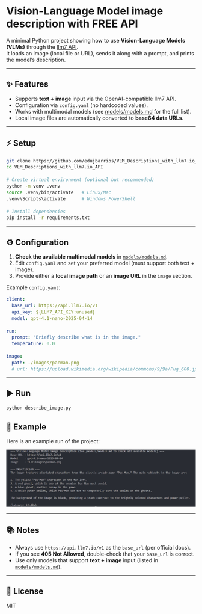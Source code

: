 # Vision-Language Model image description with FREE API
A minimal Python project showing how to use **Vision-Language Models (VLMs)** through the [llm7 API](https://api.llm7.io/).  
It loads an image (local file or URL), sends it along with a prompt, and prints the model’s description.

---

## ✨ Features
- Supports **text + image** input via the OpenAI-compatible llm7 API.
- Configuration via `config.yaml` (no hardcoded values).
- Works with multimodal models (see [models/models.md](models/models.md) for the full list).
- Local image files are automatically converted to **base64 data URLs**.

---

## ⚡ Setup

```bash
git clone https://github.com/edujbarrios/VLM_Descriptions_with_llm7.io_API.git
cd VLM_Descriptions_with_llm7.io_API

# Create virtual environment (optional but recommended)
python -m venv .venv
source .venv/bin/activate   # Linux/Mac
.venv\Scripts\activate      # Windows PowerShell

# Install dependencies
pip install -r requirements.txt
```

---

## ⚙️ Configuration

1. **Check the available multimodal models** in [`models/models.md`](models/models.md).
2. Edit `config.yaml` and set your preferred model (must support both text + image).
3. Provide either a **local image path** or an **image URL** in the `image` section.

Example `config.yaml`:

```yaml
client:
  base_url: https://api.llm7.io/v1
  api_key: ${LLM7_API_KEY:unused}
  model: gpt-4.1-nano-2025-04-14

run:
  prompt: "Briefly describe what is in the image."
  temperature: 0.0

image:
  path: ./images/pacman.png
  # url: https://upload.wikimedia.org/wikipedia/commons/9/9a/Pug_600.jpg
```

---

## ▶️ Run

```bash
python describe_image.py
```

## 📸 Example

Here is an example run of the project:

![Example Output](images/output.png)

---

## 📚 Notes
- Always use `https://api.llm7.io/v1` as the `base_url` (per official docs).
- If you see **405 Not Allowed**, double-check that your `base_url` is correct.
- Use only models that support **text + image** input (listed in [`models/models.md`](models/models.md)).

---

## 📜 License
MIT

